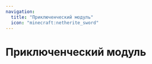 ```yaml
---
navigation:
  title: "Приключенческий модуль"
  icon: "minecraft:netherite_sword"
---
```


# Приключенческий модуль

<SubPages />